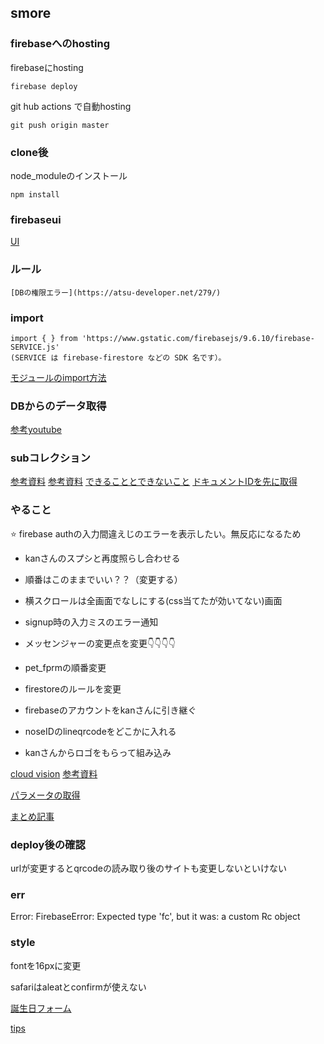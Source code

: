 ## smore


### firebaseへのhosting

firebaseにhosting
 ```
 firebase deploy
 ```

git hub actions で自動hosting
```
git push origin master
```

### clone後

node_moduleのインストール
```
npm install
```

### firebaseui
[UI](https://firebase.google.com/docs/auth/web/firebaseui?hl=ja)

### ルール
```
[DBの権限エラー](https://atsu-developer.net/279/)
```

### import 
```
import { } from 'https://www.gstatic.com/firebasejs/9.6.10/firebase-SERVICE.js'
(SERVICE は firebase-firestore などの SDK 名です）。
```

[モジュールのimport方法](https://developer.mozilla.org/ja/docs/Web/JavaScript/Reference/Statements/import)

### DBからのデータ取得

[参考youtube](https://www.youtube.com/watch?v=9NOg_HSbo9w)

### subコレクション

[参考資料](https://zenn.dev/hiro__dev/scraps/bfe3ca1757ffae)
[参考資料](https://qiita.com/karayok/items/0996c8f0ea219c284dbd)
[できることとできないこと](https://zenn.dev/yucatio/articles/173f386c471398)
[ドキュメントIDを先に取得](https://devsakaso.com/vue-firebase-get-doc-id-before-adding/)


### やること

<!-- - 動画を入れる（なし） -->

⭐️ firebase authの入力間違えじのエラーを表示したい。無反応になるため

<!-- - その時の画面遷移が遅い -->

- kanさんのスプシと再度照らし合わせる

<!-- - 画面遷移がちらつくところを修正  -->

<!-- - ログインしてくださいの画面を全体に組み込む  -->

<!-- - Praceholder内は記入例がいい -->

<!-- - Inputのwidthを広げる -->

<!-- - Pet_formの質問を詳しく -->

<!-- - 生年月日をセレクトボックスにする！ -->

<!-- - 記入例があった方がいい -->

<!-- - マイクロチップ番号は数値だけ？？ -->

<!-- - 必須とそうじゃ無いのが分かりづらい -->

<!-- - Mypageの読み込みが遅い(未実装) -->

- 順番はこのままでいい？？（変更する）

<!-- - 同じ写真が入る -->

- 横スクロールは全画面でなしにする(css当てたが効いてない)画面

<!-- - 写真のプレビューあった方がいい？？(アンドロイド画面を見たい)　なくていい -->

<!-- - 長文の質問が読みづらい -->

<!-- - ペットを追加するボタンと文字がずれてる -->

<!-- - ペット一覧の時に何も登録がない時は(登録はありません)の表示 -->

<!-- - ご来店ありがとうございますのスタイル変更 -->

<!-- - ログインして下さいの画面が昔のアイホンだと下にきてる -->

<!-- - 毛色もセレクトボックスで実装　なくていい -->

<!-- - ログイン時の登録されていなかったパターンのエラー通知 -->

<!-- - ペット詳細の画面ロードが遅い -->

<!-- - セレクトボックスが遠い年 -->

<!-- - 選び直さなかったらundefindになる -->

<!-- - 狂犬病必須が抜けてる -->

- signup時の入力ミスのエラー通知

<!-- - 質問:耳のたれ耳、立ち耳は成長と共に変わる？(編集できる) -->

- メッセンジャーの変更点を変更👇👇👇👇

- pet_fprmの順番変更

- firestoreのルールを変更

- firebaseのアカウントをkanさんに引き継ぐ

- noseIDのlineqrcodeをどこかに入れる

- kanさんからロゴをもらって組み込み



[cloud vision](https://cloud.google.com/vision/docs/detect-labels-image-client-libraries?hl=ja#using_the_client_library)
[参考資料](https://qiita.com/popy1017/items/78cd72cd6337973c3b65)

[パラメータの取得](https://gray-code.com/javascript/get-parameter-of-url/)

[まとめ記事](https://www.wakuwakubank.com/posts/723-firebase-firestore-query/)


### deploy後の確認

urlが変更するとqrcodeの読み取り後のサイトも変更しないといけない

### err

Error: FirebaseError: Expected type 'fc', but it was: a custom Rc object



### style 

fontを16pxに変更

safariはaleatとconfirmが使えない

[誕生日フォーム](https://zenn.dev/okoe/articles/7876b897c0fccf)

[tips](https://hype4.academy/tools/glassmorphism-generator)
